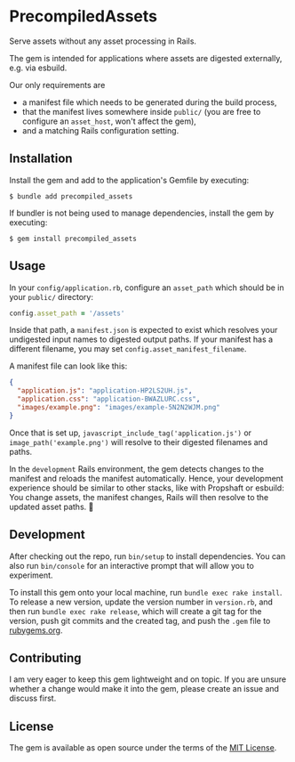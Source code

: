 # PrecompiledAssets

Serve assets without any asset processing in Rails. 

The gem is intended for applications where assets are digested externally, e.g. via esbuild.

Our only requirements are
- a manifest file which needs to be generated during the build process,
- that the manifest lives somewhere inside `public/` (you are free to configure an `asset_host`, won't affect the gem),
- and a matching Rails configuration setting.

## Installation

Install the gem and add to the application's Gemfile by executing:

    $ bundle add precompiled_assets

If bundler is not being used to manage dependencies, install the gem by executing:

    $ gem install precompiled_assets

## Usage

In your `config/application.rb`, configure an `asset_path` which should be in your `public/` directory:

```ruby
config.asset_path = '/assets'
```

Inside that path, a `manifest.json` is expected to exist which resolves your undigested input names to digested output paths.
If your manifest has a different filename, you may set `config.asset_manifest_filename`.

A manifest file can look like this:

```json
{
  "application.js": "application-HP2LS2UH.js",
  "application.css": "application-BWAZLURC.css",
  "images/example.png": "images/example-5N2N2WJM.png"
}
```

Once that is set up, `javascript_include_tag('application.js')` or `image_path('example.png')` will resolve to their digested filenames and paths.

In the `development` Rails environment, the gem detects changes to the manifest and reloads the manifest automatically.
Hence, your development experience should be similar to other stacks, like with Propshaft or esbuild: You change assets, the manifest changes, Rails will then resolve to the updated asset paths. 🎉



## Development

After checking out the repo, run `bin/setup` to install dependencies. You can also run `bin/console` for an interactive prompt that will allow you to experiment.

To install this gem onto your local machine, run `bundle exec rake install`. To release a new version, update the version number in `version.rb`, and then run `bundle exec rake release`, which will create a git tag for the version, push git commits and the created tag, and push the `.gem` file to [rubygems.org](https://rubygems.org).


## Contributing

I am very eager to keep this gem lightweight and on topic.
If you are unsure whether a change would make it into the gem, please create an issue and discuss first.


## License

The gem is available as open source under the terms of the [MIT License](https://opensource.org/licenses/MIT).
